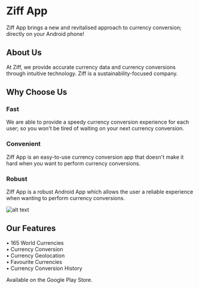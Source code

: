 # Ziff App
Ziff App brings a new and revitalised approach to currency conversion; directly on your Android phone!

## About Us
At Ziff, we provide accurate currency data and currency conversions through intuitive technology. Ziff is a sustainability-focused company.

## Why Choose Us
### Fast
We are able to provide a speedy currency conversion experience for each user; so you won't be tired of waiting on your next currency conversion.

### Convenient
Ziff App is an easy-to-use currency conversion app that doesn't make it hard when you want to perform currency conversions.

### Robust
Ziff App is a robust Android App which allows the user a reliable experience when wanting to perform currency conversions.

![alt text](https://i0.wp.com/ziff.digital/wp-content/uploads/2024/04/Screenshot_20240415_192715.png?resize=1200%2C2534&ssl=1)

## Our Features
• 165 World Currencies\
• Currency Conversion\
• Currency Geolocation\
• Favourite Currencies\
• Currency Conversion History

Available on the Google Play Store.
